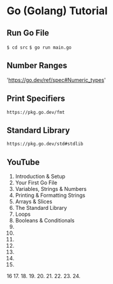 # Go (Golang) Tutorial

## Run Go File

`$ cd src`
`$ go run main.go`

## Number Ranges

'https://go.dev/ref/spec#Numeric_types'

## Print Specifiers

`https://pkg.go.dev/fmt`

## Standard Library

`https://pkg.go.dev/std#stdlib`

## YouTube

1. Introduction & Setup
2. Your First Go File
3. Variables, Strings & Numbers
4. Printing & Formatting Strings
5. Arrays & Slices
6. The Standard Library
7. Loops
8. Booleans & Conditionals
9.
10.
11.
12.
13.
14.
15.
16
17.
18.
19.
20.
21.
22.
23.
24.